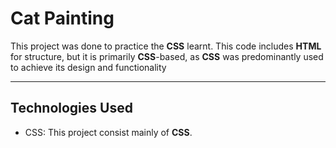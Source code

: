 # Cat Painting

This project was done to practice the **CSS** learnt.
This code includes **HTML** for structure, but it is primarily **CSS**-based, as **CSS** was predominantly used to achieve its design and functionality

---

## Technologies Used

- CSS: This project consist mainly of **CSS**. 